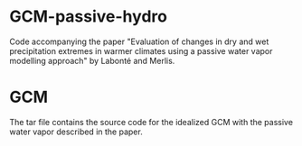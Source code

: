 # GCM-passive-hydro

Code accompanying the paper "Evaluation of changes in dry and wet precipitation extremes in warmer climates using a passive water vapor modelling approach" by Labonté and Merlis.

# GCM

The tar file contains the source code for the idealized GCM with the passive water vapor described in the paper.
